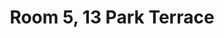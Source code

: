 ---
basin: 'Yes'
cudn: true
floor: Second
grade: 5
images: []
living_room: 'No'
location: 13 Park Terrace
name: '5'
network: Wireless Only
title: Room 5, 13 Park Terrace
---